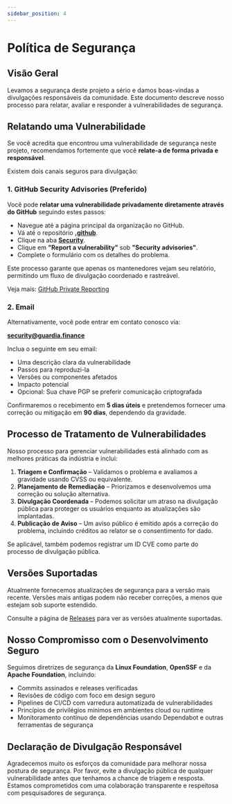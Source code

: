 ```yaml
---
sidebar_position: 4
---
```


# Política de Segurança

## Visão Geral

Levamos a segurança deste projeto a sério e damos boas-vindas a divulgações responsáveis da comunidade. Este documento descreve nosso processo para relatar, avaliar e responder a vulnerabilidades de segurança.

## Relatando uma Vulnerabilidade

Se você acredita que encontrou uma vulnerabilidade de segurança neste projeto, recomendamos fortemente que você **relate-a de forma privada e responsável**.

Existem dois canais seguros para divulgação:

### 1. GitHub Security Advisories (Preferido)

Você pode **relatar uma vulnerabilidade privadamente diretamente através do GitHub** seguindo estes passos:

* Navegue até a página principal da organização no GitHub.
* Vá até o repositório **[.github](https://github.com/guardiafinance/.github)**.
* Clique na aba **[Security](https://github.com/guardiafinance/.github/security)**.
* Clique em **"Report a vulnerability"** sob **"Security advisories"**.
* Complete o formulário com os detalhes do problema.

Este processo garante que apenas os mantenedores vejam seu relatório, permitindo um fluxo de divulgação coordenado e rastreável.

Veja mais: [GitHub Private Reporting](https://docs.github.com/en/code-security/security-advisories/guidance-on-reporting-and-writing-information-about-vulnerabilities/privately-reporting-a-security-vulnerability)

### 2. Email

Alternativamente, você pode entrar em contato conosco via:

**security@guardia.finance**

Inclua o seguinte em seu email:

* Uma descrição clara da vulnerabilidade
* Passos para reproduzi-la
* Versões ou componentes afetados
* Impacto potencial
* Opcional: Sua chave PGP se preferir comunicação criptografada

Confirmaremos o recebimento em **5 dias úteis** e pretendemos fornecer uma correção ou mitigação em **90 dias**, dependendo da gravidade.

## Processo de Tratamento de Vulnerabilidades

Nosso processo para gerenciar vulnerabilidades está alinhado com as melhores práticas da indústria e inclui:

1. **Triagem e Confirmação** – Validamos o problema e avaliamos a gravidade usando CVSS ou equivalente.
2. **Planejamento de Remediação** – Priorizamos e desenvolvemos uma correção ou solução alternativa.
3. **Divulgação Coordenada** – Podemos solicitar um atraso na divulgação pública para proteger os usuários enquanto as atualizações são implantadas.
4. **Publicação de Aviso** – Um aviso público é emitido após a correção do problema, incluindo créditos ao relator se o consentimento for dado.

Se aplicável, também podemos registrar um ID CVE como parte do processo de divulgação pública.

## Versões Suportadas

Atualmente fornecemos atualizações de segurança para a versão mais recente. Versões mais antigas podem não receber correções, a menos que estejam sob suporte estendido.

Consulte a página de [Releases](https://github.com/guardiafinance/lke/releases) para ver as versões atualmente suportadas.

## Nosso Compromisso com o Desenvolvimento Seguro

Seguimos diretrizes de segurança da **Linux Foundation**, **OpenSSF** e da **Apache Foundation**, incluindo:

* Commits assinados e releases verificadas
* Revisões de código com foco em design seguro
* Pipelines de CI/CD com varredura automatizada de vulnerabilidades
* Princípios de privilégios mínimos em ambientes cloud ou runtime
* Monitoramento contínuo de dependências usando Dependabot e outras ferramentas de segurança

## Declaração de Divulgação Responsável

Agradecemos muito os esforços da comunidade para melhorar nossa postura de segurança. Por favor, evite a divulgação pública de qualquer vulnerabilidade antes que tenhamos a chance de triagem e resposta. Estamos comprometidos com uma colaboração transparente e respeitosa com pesquisadores de segurança.
